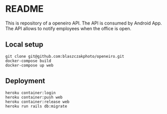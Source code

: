 # README

This is repository of a openeiro API. The API is consumed by Android App. 
The API allows to notify employees when the office is open.

## Local setup
```
git clone git@github.com:blaszczakphoto/openeiro.git
docker-compose build
docker-compose up web
```

## Deployment
```
heroku container:login
heroku container:push web
heroku container:release web
heroku run rails db:migrate
```
